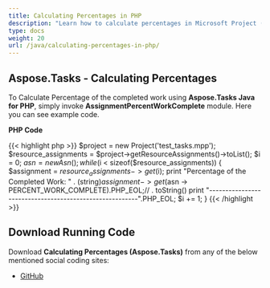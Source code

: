 ```yaml
---
title: Calculating Percentages in PHP
description: "Learn how to calculate percentages in Microsoft Project (MPP/XML) files using Aspose.Tasks Java for PHP."
type: docs
weight: 20
url: /java/calculating-percentages-in-php/
---
```


## **Aspose.Tasks - Calculating Percentages**
To Calculate Percentage of the completed work using **Aspose.Tasks Java for PHP**, simply invoke **AssignmentPercentWorkComplete** module. Here you can see example code.

**PHP Code**

{{< highlight php >}}
$project = new Project('test_tasks.mpp');
$resource_assignments = $project->getResourceAssignments()->toList();
$i = 0;
$asn = new Asn();
while ($i < sizeof($resource_assignments))
{
    $assignment = $resource_assignments -> get($i);
    print "Percentage of the Completed Work: " . (string)$assignment -> get($asn -> PERCENT_WORK_COMPLETE).PHP_EOL;// . toString()
    print "--------------------------------------------------------".PHP_EOL;
    $i += 1;
}
{{< /highlight >}}

## **Download Running Code**
Download **Calculating Percentages (Aspose.Tasks)** from any of the below mentioned social coding sites:

- [GitHub](https://github.com/aspose-tasks/Aspose.Tasks-for-Java/blob/master/Plugins/Aspose_Tasks_Java_for_PHP/src/aspose/tasks/WorkingWithResourceAssignments/AssignmentPercentWorkComplete.php)
